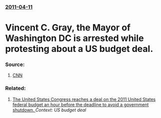 ### [2011-04-11](/news/2011/04/11/index.md)

# Vincent C. Gray, the Mayor of Washington DC is arrested while protesting about a US budget deal. 




### Source:

1. [CNN](http://politicalticker.blogs.cnn.com/2011/04/11/d-c-mayor-arrested/)

### Related:

1. [The United States Congress reaches a deal on the 2011 United States federal budget an hour before the deadline to avoid a government shutdown.  ](/news/2011/04/8/the-united-states-congress-reaches-a-deal-on-the-2011-united-states-federal-budget-an-hour-before-the-deadline-to-avoid-a-government-shutdow.md) _Context: US budget deal_
